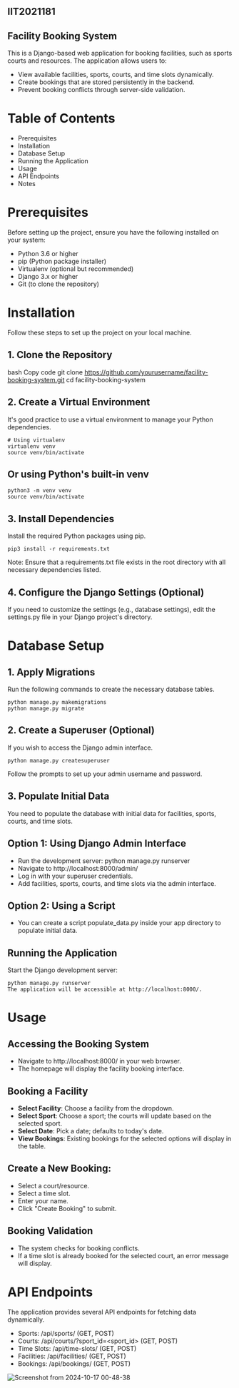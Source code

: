 ## IIT2021181

## Facility Booking System
This is a Django-based web application for booking facilities, such as sports courts and resources. The application allows users to:

- View available facilities, sports, courts, and time slots dynamically.
- Create bookings that are stored persistently in the backend.
- Prevent booking conflicts through server-side validation.
# Table of Contents
- Prerequisites
- Installation
- Database Setup
- Running the Application
- Usage
- API Endpoints
- Notes
# Prerequisites
Before setting up the project, ensure you have the following installed on your system:

- Python 3.6 or higher
- pip (Python package installer)
- Virtualenv (optional but recommended)
- Django 3.x or higher
- Git (to clone the repository)
# Installation
Follow these steps to set up the project on your local machine.

## 1. Clone the Repository
bash
Copy code
git clone https://github.com/yourusername/facility-booking-system.git
cd facility-booking-system
## 2. Create a Virtual Environment
It's good practice to use a virtual environment to manage your Python dependencies.

```
# Using virtualenv
virtualenv venv
source venv/bin/activate
```

## Or using Python's built-in venv
```
python3 -m venv venv
source venv/bin/activate
```
## 3. Install Dependencies
Install the required Python packages using pip.

```
pip3 install -r requirements.txt
```
Note: Ensure that a requirements.txt file exists in the root directory with all necessary dependencies listed.

## 4. Configure the Django Settings (Optional)
If you need to customize the settings (e.g., database settings), edit the settings.py file in your Django project's directory.

# Database Setup
## 1. Apply Migrations
Run the following commands to create the necessary database tables.

```
python manage.py makemigrations
python manage.py migrate
```
## 2. Create a Superuser (Optional)
If you wish to access the Django admin interface.

```
python manage.py createsuperuser
```
Follow the prompts to set up your admin username and password.

## 3. Populate Initial Data
You need to populate the database with initial data for facilities, sports, courts, and time slots.

## Option 1: Using Django Admin Interface
- Run the development server: python manage.py runserver
- Navigate to http://localhost:8000/admin/
- Log in with your superuser credentials.
- Add facilities, sports, courts, and time slots via the admin interface.
## Option 2: Using a Script
- You can create a script populate_data.py inside your app directory to populate initial data.

## Running the Application
Start the Django development server:

```
python manage.py runserver
The application will be accessible at http://localhost:8000/.
```

# Usage
## Accessing the Booking System
- Navigate to http://localhost:8000/ in your web browser.
- The homepage will display the facility booking interface.
## Booking a Facility
- **Select Facility**: Choose a facility from the dropdown.
- **Select Sport**: Choose a sport; the courts will update based on the selected sport.
- **Select Date**: Pick a date; defaults to today's date.
- **View Bookings**: Existing bookings for the selected options will display in the table.
## Create a New Booking:
- Select a court/resource.
- Select a time slot.
- Enter your name.
- Click "Create Booking" to submit.
## Booking Validation
- The system checks for booking conflicts.
- If a time slot is already booked for the selected court, an error message will display.
# API Endpoints
The application provides several API endpoints for fetching data dynamically.

- Sports: /api/sports/ (GET, POST)
- Courts: /api/courts/?sport_id=<sport_id> (GET, POST)
- Time Slots: /api/time-slots/ (GET, POST)
- Facilities: /api/facilities/ (GET, POST)
- Bookings: /api/bookings/ (GET, POST)

![Screenshot from 2024-10-17 00-48-38](https://github.com/user-attachments/assets/acf8c0da-56a0-495c-866d-a63946baa7d0)
